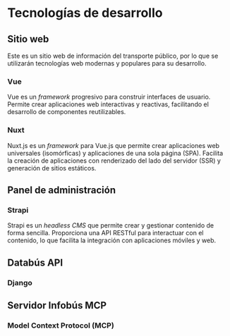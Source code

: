 # Tecnologías de desarrollo

## Sitio web

Este es un sitio web de información del transporte público, por lo que se utilizarán tecnologías web modernas y populares para su desarrollo.

### Vue

Vue es un _framework_ progresivo para construir interfaces de usuario. Permite crear aplicaciones web interactivas y reactivas, facilitando el desarrollo de componentes reutilizables.

### Nuxt

Nuxt.js es un _framework_ para Vue.js que permite crear aplicaciones web universales (isomórficas) y aplicaciones de una sola página (SPA). Facilita la creación de aplicaciones con renderizado del lado del servidor (SSR) y generación de sitios estáticos.

## Panel de administración

### Strapi

Strapi es un _headless CMS_ que permite crear y gestionar contenido de forma sencilla. Proporciona una API RESTful para interactuar con el contenido, lo que facilita la integración con aplicaciones móviles y web.

## Databús API

### Django

## Servidor Infobús MCP

### Model Context Protocol (MCP)
